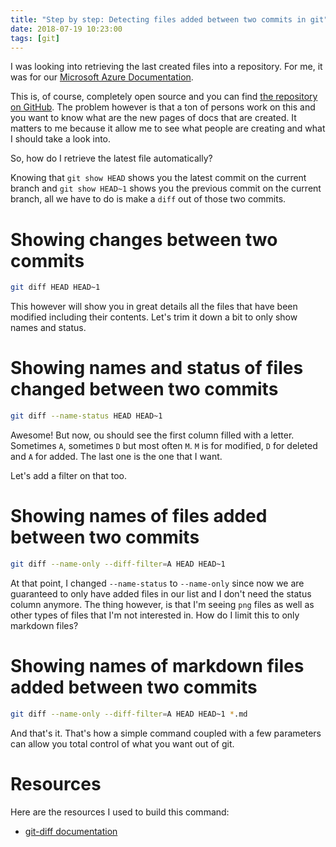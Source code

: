 ```yaml
---
title: "Step by step: Detecting files added between two commits in git"
date: 2018-07-19 10:23:00
tags: [git]
---
```


I was looking into retrieving the last created files into a repository. For me, it was for our [Microsoft Azure Documentation](https://docs.microsoft.com/azure?WT.mc_id=personal-blog-marouill). 

This is, of course, completely open source and you can find [the repository on GitHub](https://github.com/MicrosoftDocs/azure-docs). The problem however is that a ton of persons work on this and you want to know what are the new pages of docs that are created. It matters to me because it allow me to see what people are creating and what I should take a look into.

So, how do I retrieve the latest file automatically?

Knowing that `git show HEAD` shows you the latest commit on the current branch and `git show HEAD~1` shows you the previous commit on the current branch, all we have to do is make a `diff` out of those two commits.

# Showing changes between two commits

```bash
git diff HEAD HEAD~1
```

This however will show you in great details all the files that have been modified including their contents. Let's trim it down a bit to only show names and status.

# Showing names and status of files changed between two commits

```bash
git diff --name-status HEAD HEAD~1
```

Awesome! But now, ou should see the first column filled with a letter. Sometimes `A`, sometimes `D` but most often `M`. `M` is for modified, `D` for deleted and `A` for added. The last one is the one that I want.

Let's add a filter on that too.

# Showing names of files added between two commits

```bash
git diff --name-only --diff-filter=A HEAD HEAD~1
```

At that point, I changed `--name-status` to `--name-only` since now we are guaranteed to only have added files in our list and I don't need the status column anymore. The thing however, is that I'm seeing `png` files as well as other types of files that I'm not interested in. How do I limit this to only markdown files?

# Showing names of markdown files added between two commits

```bash
git diff --name-only --diff-filter=A HEAD HEAD~1 *.md
```

And that's it. That's how a simple command coupled with a few parameters can allow you total control of what you want out of git.

# Resources

Here are the resources I used to build this command:

* [git-diff documentation](https://git-scm.com/docs/git-diff)